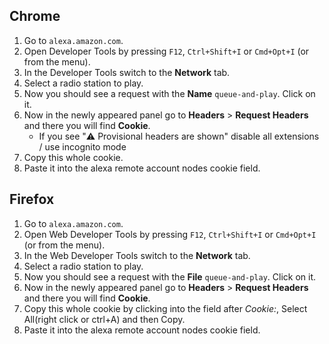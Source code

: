 ## Chrome

1. Go to `alexa.amazon.com`.
2. Open Developer Tools by pressing `F12`, `Ctrl+Shift+I` or `Cmd+Opt+I` (or from the menu).
3. In the Developer Tools switch to the **Network** tab.
4. Select a radio station to play.
5. Now you should see a request with the **Name** `queue-and-play`. Click on it.
6. Now in the newly appeared panel go to **Headers** > **Request Headers** and there you will find **Cookie**.
   - If you see "⚠️ Provisional headers are shown" disable all extensions / use incognito mode
7. Copy this whole cookie.
8. Paste it into the alexa remote account nodes cookie field.

## Firefox

1. Go to `alexa.amazon.com`.
2. Open Web Developer Tools by pressing `F12`, `Ctrl+Shift+I` or `Cmd+Opt+I` (or from the menu).
3. In the Web Developer Tools switch to the **Network** tab.
4. Select a radio station to play.
5. Now you should see a request with the **File** `queue-and-play`. Click on it.
6. Now in the newly appeared panel go to **Headers** > **Request Headers** and there you will find **Cookie**.
7. Copy this whole cookie by clicking into the field after *Cookie:*, Select All(right click or ctrl+A) and then Copy.
8. Paste it into the alexa remote account nodes cookie field.
